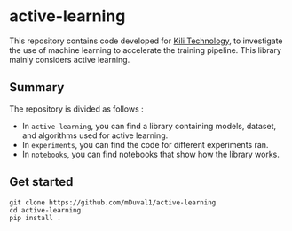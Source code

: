 # active-learning

This repository contains code developed for [Kili Technology](https://kili-technology.com/), to investigate the use of machine learning to accelerate the training pipeline. This library mainly considers active learning.


## Summary

The repository is divided as follows : 

- In `active-learning`, you can find a library containing models, dataset, and algorithms used for active learning.
- In `experiments`, you can find the code for different experiments ran.
- In `notebooks`, you can find notebooks that show how the library works.

## Get started

```
git clone https://github.com/mDuval1/active-learning
cd active-learning
pip install .
```
